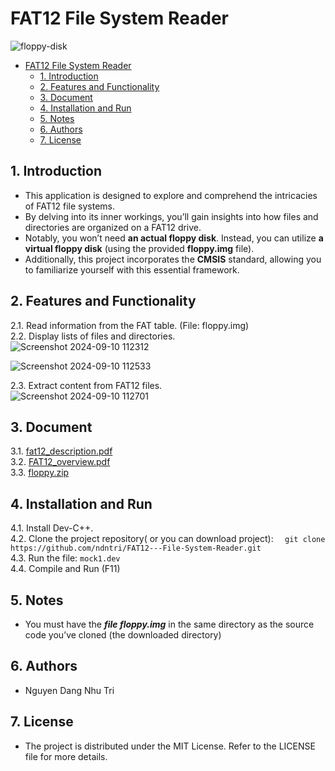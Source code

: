 # FAT12 File System Reader
![floppy-disk](https://github.com/user-attachments/assets/28268b7c-66a4-46e5-a371-4a203c9109fc)

- [FAT12 File System Reader](#fat12-file-system-reader)
  - [1. Introduction](#1-introduction)
  - [2. Features and Functionality](#2-features-and-functionality)
  - [3. Document](#3-document)
  - [4. Installation and Run](#4-installation-and-run)
  - [5. Notes](#5-notes)
  - [6. Authors](#6-authors)
  - [7. License](#7-license)


## 1. Introduction
- This application is designed to explore and comprehend the intricacies of FAT12 file systems.
- By delving into its inner workings, you’ll gain insights into how files and directories are organized on a FAT12 drive.
- Notably, you won’t need **an actual floppy disk**. Instead, you can utilize **a virtual floppy disk** (using the provided **floppy.img** file).
- Additionally, this project incorporates the **CMSIS** standard, allowing you to familiarize yourself with this essential framework.

## 2. Features and Functionality
2.1. Read information from the FAT table. (File: floppy.img)<br>
2.2. Display lists of files and directories.<br>
   ![Screenshot 2024-09-10 112312](https://github.com/user-attachments/assets/1c9b0a30-3e6c-423b-b436-d591f314538a)

   ![Screenshot 2024-09-10 112533](https://github.com/user-attachments/assets/766a3a7e-8d5c-4fb6-9c53-b04adc882128)

2.3. Extract content from FAT12 files.<br>
   ![Screenshot 2024-09-10 112701](https://github.com/user-attachments/assets/4249392a-ca12-4372-a917-68af4c1238e0)
## 3. Document
3.1. [fat12_description.pdf](https://github.com/user-attachments/files/16823361/fat12_description.pdf)<br>
3.2. [FAT12_overview.pdf](https://github.com/user-attachments/files/16823365/FAT12_overview.pdf)<br>
3.3. [floppy.zip](https://github.com/user-attachments/files/16823371/floppy.zip)

## 4. Installation and Run
4.1. Install Dev-C++.<br>
4.2. Clone the project repository( or you can download project):
```   git clone https://github.com/ndntri/FAT12---File-System-Reader.git ```<br>
4.3. Run the file:  ```mock1.dev```<br>
4.4. Compile and Run (F11)

## 5. Notes
 - You must have the **_file floppy.img_** in the same directory as the source code you’ve cloned (the downloaded directory)

## 6. Authors
 - Nguyen Dang Nhu Tri

## 7. License
 - The project is distributed under the MIT License. Refer to the LICENSE file for more details.
